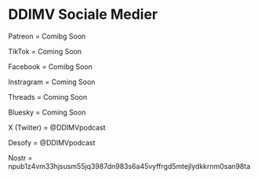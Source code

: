 # DDIMV Sociale Medier


Patreon = Comibg Soon 


TikTok = Coming Soon

Facebook = Comibg Soon

Instragram = Coming Soon

Threads = Coming Soon

Bluesky = Coming Soon

X (Twiiter) = @DDIMVpodcast

Desofy = @DDIMVpodcast

Nostr = npub1z4vm33hjsusm55jq3987dn983s6a45vyffrgd5mtejlydkkrnm0san98ta
